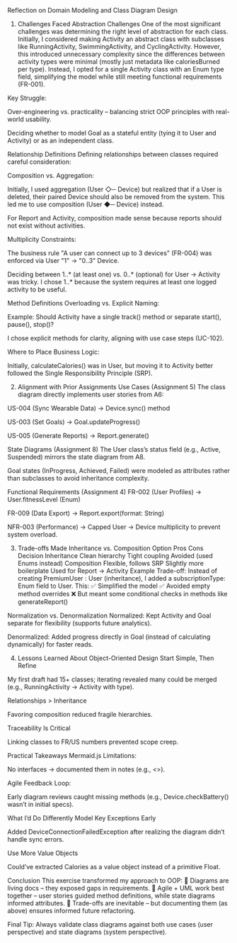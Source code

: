 Reflection on Domain Modeling and Class Diagram Design
1. Challenges Faced
Abstraction Challenges
One of the most significant challenges was determining the right level of abstraction for each class. Initially, I considered making Activity an abstract class with subclasses like RunningActivity, SwimmingActivity, and CyclingActivity. However, this introduced unnecessary complexity since the differences between activity types were minimal (mostly just metadata like caloriesBurned per type). Instead, I opted for a single Activity class with an Enum type field, simplifying the model while still meeting functional requirements (FR-001).

Key Struggle:

Over-engineering vs. practicality – balancing strict OOP principles with real-world usability.

Deciding whether to model Goal as a stateful entity (tying it to User and Activity) or as an independent class.

Relationship Definitions
Defining relationships between classes required careful consideration:

Composition vs. Aggregation:

Initially, I used aggregation (User ◇─ Device) but realized that if a User is deleted, their paired Device should also be removed from the system. This led me to use composition (User ◆─ Device) instead.

For Report and Activity, composition made sense because reports should not exist without activities.

Multiplicity Constraints:

The business rule "A user can connect up to 3 devices" (FR-004) was enforced via User "1" → "0..3" Device.

Deciding between 1..* (at least one) vs. 0..* (optional) for User → Activity was tricky. I chose 1..* because the system requires at least one logged activity to be useful.

Method Definitions
Overloading vs. Explicit Naming:

Example: Should Activity have a single track() method or separate start(), pause(), stop()?

I chose explicit methods for clarity, aligning with use case steps (UC-102).

Where to Place Business Logic:

Initially, calculateCalories() was in User, but moving it to Activity better followed the Single Responsibility Principle (SRP).

2. Alignment with Prior Assignments
Use Cases (Assignment 5)
The class diagram directly implements user stories from A6:

US-004 (Sync Wearable Data) → Device.sync() method

US-003 (Set Goals) → Goal.updateProgress()

US-005 (Generate Reports) → Report.generate()

State Diagrams (Assignment 8)
The User class’s status field (e.g., Active, Suspended) mirrors the state diagram from A8.

Goal states (InProgress, Achieved, Failed) were modeled as attributes rather than subclasses to avoid inheritance complexity.

Functional Requirements (Assignment 4)
FR-002 (User Profiles) → User.fitnessLevel (Enum)

FR-009 (Data Export) → Report.export(format: String)

NFR-003 (Performance) → Capped User → Device multiplicity to prevent system overload.

3. Trade-offs Made
Inheritance vs. Composition
Option	Pros	Cons	Decision
Inheritance	Clean hierarchy	Tight coupling	Avoided (used Enums instead)
Composition	Flexible, follows SRP	Slightly more boilerplate	Used for Report → Activity
Example Trade-off:
Instead of creating PremiumUser : User (inheritance), I added a subscriptionType: Enum field to User. This:
✅ Simplified the model
✅ Avoided empty method overrides
❌ But meant some conditional checks in methods like generateReport()

Normalization vs. Denormalization
Normalized: Kept Activity and Goal separate for flexibility (supports future analytics).

Denormalized: Added progress directly in Goal (instead of calculating dynamically) for faster reads.

4. Lessons Learned
About Object-Oriented Design
Start Simple, Then Refine

My first draft had 15+ classes; iterating revealed many could be merged (e.g., RunningActivity → Activity with type).

Relationships > Inheritance

Favoring composition reduced fragile hierarchies.

Traceability Is Critical

Linking classes to FR/US numbers prevented scope creep.

Practical Takeaways
Mermaid.js Limitations:

No interfaces → documented them in notes (e.g., <<NotificationService>>).

Agile Feedback Loop:

Early diagram reviews caught missing methods (e.g., Device.checkBattery() wasn’t in initial specs).

What I’d Do Differently
Model Key Exceptions Early

Added DeviceConnectionFailedException after realizing the diagram didn’t handle sync errors.

Use More Value Objects

Could’ve extracted Calories as a value object instead of a primitive Float.


Conclusion
This exercise transformed my approach to OOP:
🔹 Diagrams are living docs – they exposed gaps in requirements.
🔹 Agile + UML work best together – user stories guided method definitions, while state diagrams informed attributes.
🔹 Trade-offs are inevitable – but documenting them (as above) ensures informed future refactoring.

Final Tip: Always validate class diagrams against both use cases (user perspective) and state diagrams (system perspective).
